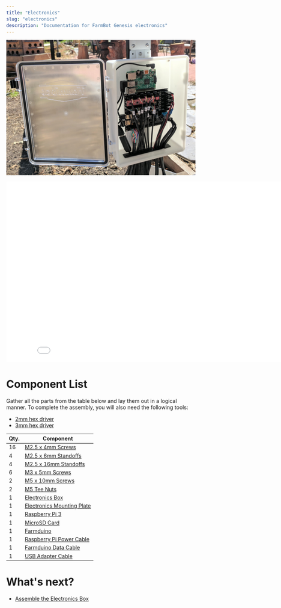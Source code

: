 ```yaml
---
title: "Electronics"
slug: "electronics"
description: "Documentation for FarmBot Genesis electronics"
---
```



![electronics.jpg](_images/electronics.jpg)



<iframe class="embedly-embed" src="//cdn.embedly.com/widgets/media.html?src=https%3A%2F%2Fwww.youtube.com%2Fembed%2FjF8q6WAS-rU%3Ffeature%3Doembed&url=http%3A%2F%2Fwww.youtube.com%2Fwatch%3Fv%3DjF8q6WAS-rU&image=https%3A%2F%2Fi.ytimg.com%2Fvi%2FjF8q6WAS-rU%2Fhqdefault.jpg&key=f2aa6fc3595946d0afc3d76cbbd25dc3&type=text%2Fhtml&schema=youtube" width="854" height="480" scrolling="no" frameborder="0" allowfullscreen></iframe>



# Component List
Gather all the parts from the table below and lay them out in a logical manner. To complete the assembly, you will also need the following tools:

* [2mm hex driver](../Extras/bom/miscellaneous.md#2mm-hex-driver)
* [3mm hex driver](../Extras/bom/miscellaneous.md#3mm-hex-driver)

|Qty.                          |Component                     |
|------------------------------|------------------------------|
|16                            |[M2.5 x 4mm Screws](../Extras/bom/fasteners-and-hardware.md#m25-screws)
|4                             |[M2.5 x 6mm Standoffs](../Extras/bom/fasteners-and-hardware.md#m25-x-6mm-standoffs)
|4                             |[M2.5 x 16mm Standoffs](../Extras/bom/fasteners-and-hardware.md#m25-x-6mm-standoffs)
|6                             |[M3 x 5mm Screws](../Extras/bom/fasteners-and-hardware.md#m3-screws)
|2                             |[M5 x 10mm Screws](../Extras/bom/fasteners-and-hardware.md#m5-screws)
|2                             |[M5 Tee Nuts](../Extras/bom/fasteners-and-hardware.md#m5-tee-nuts)
|1                             |[Electronics Box](../Extras/bom/electronics-and-wiring.md#electronics-box)
|1                             |[Electronics Mounting Plate](../Extras/bom/electronics-and-wiring.md#electronics-mounting-plate)
|1                             |[Raspberry Pi 3](../Extras/bom/electronics-and-wiring.md#raspberry-pi-3)
|1                             |[MicroSD Card](../Extras/bom/electronics-and-wiring.md#microsd-card)
|1                             |[Farmduino](../Extras/bom/electronics-and-wiring.md#farmduino)
|1                             |[Raspberry Pi Power Cable](../Extras/bom/electronics-and-wiring.md#raspberry-pi-power-cable)
|1                             |[Farmduino Data Cable](../Extras/bom/electronics-and-wiring.md#farmduino-data-cable)
|1                             |[USB Adapter Cable](../Extras/bom/electronics-and-wiring.md#usb-adapter-cable)


# What's next?

 * [Assemble the Electronics Box](electronics/assemble-the-electronics-box.md)
